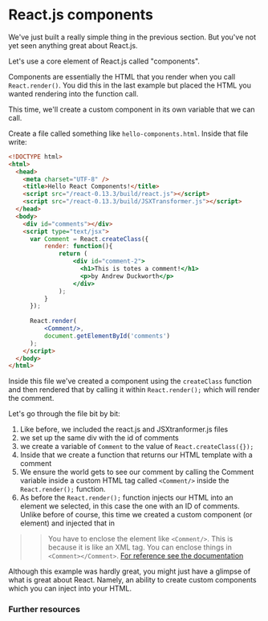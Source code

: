 # React.js components

We've just built a really simple thing in the previous section. But you've not yet seen anything great about React.js.

Let's use a core element of React.js called "components".

Components are essentially the HTML that you render when you call ```React.render()```. You did this in the last example but placed the HTML you wanted rendering into the function call.

This time, we'll create a custom component in its own variable that we can call.

Create a file called something like ```hello-components.html```. Inside that file write:


```html
<!DOCTYPE html>
<html>
  <head>
    <meta charset="UTF-8" />
    <title>Hello React Components!</title>
    <script src="/react-0.13.3/build/react.js"></script>
    <script src="/react-0.13.3/build/JSXTransformer.js"></script>
  </head>
  <body>
    <div id="comments"></div>
    <script type="text/jsx">
      var Comment = React.createClass({
          render: function(){
              return (
                  <div id="comment-2">
                    <h1>This is totes a comment!</h1>
                    <p>by Andrew Duckworth</p>
                  </div>
              );
          }
      });
      
      React.render(
          <Comment/>,
          document.getElementById('comments')
      );
    </script>
  </body>
</html>
```

Inside this file we've created a component using the ```createClass``` function and then rendered that by calling it within ```React.render();``` which will render the comment. 

Let's go through the file bit by bit:

1. Like before, we included the react.js and JSXtranformer.js files
2. we set up the same div with the id of comments
3. we create a variable of ```Comment``` to the value of ```React.createClass({});```
4. Inside that we create a function that returns our HTML template with a comment
5. We ensure the world gets to see our comment by calling the Comment variable inside a custom HTML tag called ```<Comment/>``` inside the ```React.render();``` function.
6. As before the ```React.render();``` function injects our HTML into an element we selected, in this case the one with an ID of comments. Unlike before of course, this time we created a custom component (or element) and injected that in

>> You have to enclose the element like ```<Comment/>```. This is because it is like an XML tag. You can enclose things in ```<Comment></Comment>```. [For reference see the documentation](http://facebook.github.io/react/tips/self-closing-tag.html)

Although this example was hardly great, you might just have a glimpse of what is great about React. Namely, an ability to create custom components which you can inject into your HTML.

### Further resources

[]() 